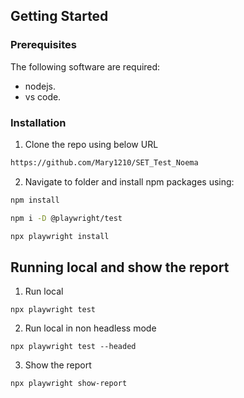 ## Getting Started

### Prerequisites

The following software are required:

- nodejs.
- vs code.

### Installation

1. Clone the repo using below URL

```sh
https://github.com/Mary1210/SET_Test_Noema
```

2. Navigate to folder and install npm packages using:

```sh
npm install
```

```sh
npm i -D @playwright/test
```

```sh
npx playwright install
```

## Running local and show the report

1. Run local
```JS
npx playwright test
```
2. Run local in non headless mode
```JS
npx playwright test --headed
```
3. Show the report
```JS
npx playwright show-report

